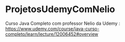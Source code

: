# ProjetosUdemyComNelio
Curso Java Completo com professor Nelio da Udemy : https://www.udemy.com/course/java-curso-completo/learn/lecture/12006452#overview
